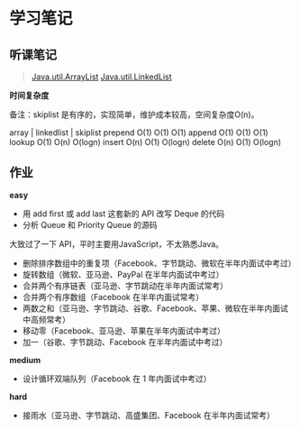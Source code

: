 # 学习笔记

## 听课笔记

> [Java.util.ArrayList](http://developer.classpath.org/doc/java/util/ArrayList-source.html)
> [Java.util.LinkedList](http://developer.classpath.org/doc/java/util/LinkedList-source.html)

**时间复杂度**

备注：skiplist 是有序的，实现简单，维护成本较高，空间复杂度O(n)。

array | linkedlist | skiplist
prepend O(1) O(1) O(1)
append O(1) O(1) O(1)
lookup O(1) O(n) O(logn)
insert O(n) O(1) O(logn)
delete O(n) O(1) O(logn)

## 作业

**easy**

+ 用 add first 或 add last 这套新的 API 改写 Deque 的代码
+ 分析 Queue 和 Priority Queue 的源码

大致过了一下 API，平时主要用JavaScript，不太熟悉Java。

+ 删除排序数组中的重复项（Facebook、字节跳动、微软在半年内面试中考过）
+ 旋转数组（微软、亚马逊、PayPal 在半年内面试中考过）
+ 合并两个有序链表（亚马逊、字节跳动在半年内面试常考）
+ 合并两个有序数组（Facebook 在半年内面试常考）
+ 两数之和（亚马逊、字节跳动、谷歌、Facebook、苹果、微软在半年内面试中高频常考）
+ 移动零（Facebook、亚马逊、苹果在半年内面试中考过）
+ 加一（谷歌、字节跳动、Facebook 在半年内面试中考过）

**medium**

+ 设计循环双端队列（Facebook 在 1 年内面试中考过）

**hard**

+ 接雨水（亚马逊、字节跳动、高盛集团、Facebook 在半年内面试常考）
